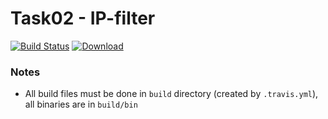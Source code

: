 # Task02 - IP-filter
[![Build Status](https://travis-ci.com/mkvdv/otus-cpp-2018.svg?branch=task02)](https://travis-ci.com/mkvdv/otus-cpp-2018)
[ ![Download](https://api.bintray.com/packages/mkvdv/otus-cpp-2018/ha/images/download.svg?version=2.0.154) ](https://bintray.com/mkvdv/otus-cpp-2018/ha/2.0.154/link)


### Notes
* All build files must be done in `build` directory (created by `.travis.yml`), all binaries are in `build/bin`
